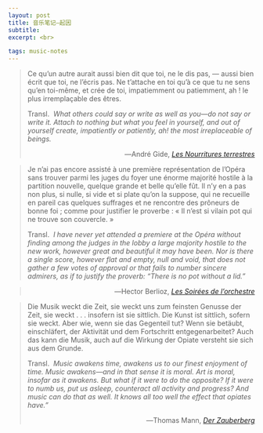 ```yaml
---
layout: post
title: 音乐笔记—起因
subtitle: 
excerpt: <br>

tags: music-notes
---
```


> <p class="quote">
> Ce qu’un autre aurait aussi bien dit que toi, ne le dis pas, — aussi bien écrit que toi, ne l’écris pas. Ne t’attache en toi qu’à ce que tu ne sens qu’en toi-même, et crée de toi, impatiemment ou patiemment, ah ! le plus irremplaçable des êtres. </p>
>
> <p class="quote-transl">
> Transl.&nbsp; <i>What others could say or write as well as you—do not say or write it. Attach to nothing but what you feel in yourself, and out of yourself create, impatiently or patiently, ah! the most irreplaceable of beings. </i> </p>
>
><p align="right" class="quote-ttl"> 
> ―André Gide, <nobr> <a href="https://fr.wikisource.org/wiki/Nourritures_terrestres/Envoi"> <i>Les Nourritures terrestres</i> </a> </nobr> </p>


> <p class="quote">
> Je n’ai pas encore assisté à une première représentation de l’Opéra sans trouver parmi les juges du foyer une énorme majorité hostile à la partition nouvelle, quelque grande et belle qu’elle fût. Il n’y en a pas non plus, si nulle, si vide et si plate qu’on la suppose, qui ne recueille en pareil cas quelques suffrages et ne rencontre des prôneurs de bonne foi ; comme pour justifier le proverbe : « Il n’est si vilain pot qui ne trouve son couvercle. »  </p>
>
> <p class="quote-transl">
> Transl.&nbsp; <i>I have never yet attended a premiere at the Opéra without finding among the judges in the lobby a large majority hostile to the new work, however great and beautiful it may have been. Nor is there a single score, however flat and empty, null and void, that does not gather a few votes of approval or that fails to number sincere admirers, as if to justify the proverb: “There is no pot without a lid.”
 </i> </p>
>
><p align="right" class="quote-ttl"> 
> ―Hector Berlioz, <nobr> <a href="https://fr.wikisource.org/wiki/Les_Soir%C3%A9es_de_l%E2%80%99orchestre"> <i>Les Soirées de l’orchestre</i> </a> </nobr> </p>


> <p class="quote">
> Die Musik weckt die Zeit, sie weckt uns zum feinsten Genusse der Zeit, sie weckt <nobr>. . .</nobr> insofern ist sie sittlich. Die Kunst ist sittlich, sofern sie weckt. Aber wie, wenn sie das Gegenteil tut? Wenn sie betäubt, einschläfert, der Aktivität und dem Fortschritt entgegenarbeitet? Auch das kann die Musik, auch auf die Wirkung der Opiate versteht sie sich aus dem Grunde. </p>
>
> <p class="quote-transl">
> Transl.&nbsp; <i>Music awakens time, awakens us to our finest enjoyment of time. Music awakens—and in that sense it is moral. Art is moral, insofar as it awakens. But what if it were to do the opposite? If it were to numb us, put us asleep, counteract all activity and progress? And music can do that as well. It knows all too well the effect that opiates have.” </i> </p>
>
><p align="right" class="quote-ttl"> 
> ―Thomas Mann, <nobr> <a href="https://archive.org/details/derzauberberg0000thom_e5f8/page/104/mode/2up"> <i>Der Zauberberg</i> </a> </nobr> </p>


<br>






